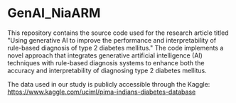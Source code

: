 # GenAI_NiaARM
This repository contains the source code used for the research article titled "Using generative AI to improve the performance and interpretability of rule-based diagnosis of type 2 diabetes mellitus." 
The code implements a novel approach that integrates generative artificial intelligence (AI) techniques with rule-based diagnosis systems to enhance both the accuracy and interpretability of diagnosing type 2 diabetes mellitus.

The data used in our study is publicly accessible through the Kaggle: https://www.kaggle.com/uciml/pima-indians-diabetes-database
